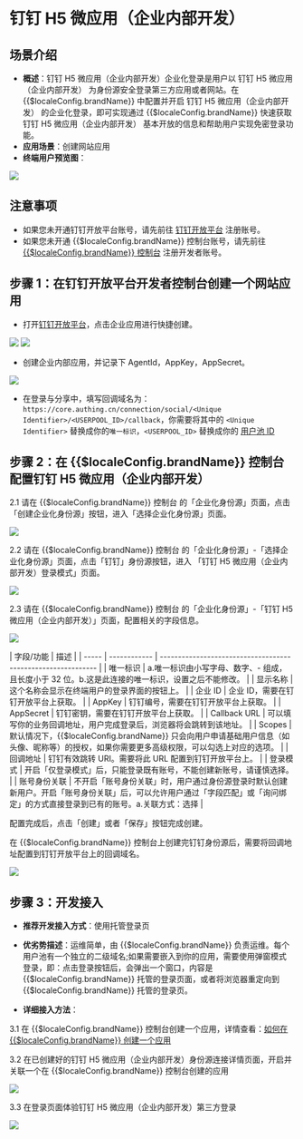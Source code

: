 # 钉钉 H5 微应用（企业内部开发）

<LastUpdated/>

## 场景介绍

- **概述**：钉钉 H5 微应用（企业内部开发）企业化登录是用户以 钉钉 H5 微应用（企业内部开发） 为身份源安全登录第三方应用或者网站。在 {{$localeConfig.brandName}} 中配置并开启 钉钉 H5 微应用（企业内部开发） 的企业化登录，即可实现通过 {{$localeConfig.brandName}} 快速获取 钉钉 H5 微应用（企业内部开发） 基本开放的信息和帮助用户实现免密登录功能。
- **应用场景**：创建网站应用
- **终端用户预览图**：

<img src="./images/dingtalk_1.png" >


## 注意事项

- 如果您未开通钉钉开放平台账号，请先前往 [钉钉开放平台](https://open-dev.dingtalk.com/#/) 注册账号。
- 如果您未开通 {{$localeConfig.brandName}} 控制台账号，请先前往 [{{$localeConfig.brandName}} 控制台](https://authing.cn/) 注册开发者账号。

## 步骤 1：在钉钉开放平台开发者控制台创建一个网站应用

- 打开[钉钉开放平台](https://open-dev.dingtalk.com/#/)，点击企业应用进行快捷创建。

<img src="./images/dingtalk_2.png" >
<img src="./images/dingtalk_3.png" >

- 创建企业内部应用，并记录下 AgentId，AppKey，AppSecret。

<img src="./images/dingtalk_4.png" >

- 在登录与分享中，填写回调域名为：`https://core.authing.cn/connection/social/<Unique Identifier>/<USERPOOL_ID>/callback`，你需要将其中的 `<Unique Identifier>` 替换成你的`唯一标识`，`<USERPOOL_ID>` 替换成你的 [用户池 ID](/guides/faqs/get-userpool-id-and-secret.md)


## 步骤 2：在 {{$localeConfig.brandName}} 控制台配置钉钉 H5 微应用（企业内部开发）

2.1 请在 {{$localeConfig.brandName}}  控制台 的「企业化身份源」页面，点击「创建企业化身份源」按钮，进入「选择企业化身份源」页面。

<img src="./images/dingtalk_5.png" >

2.2 请在  {{$localeConfig.brandName}}  控制台 的「企业化身份源」-「选择企业化身份源」页面，点击「钉钉」身份源按钮，进入 「钉钉 H5 微应用（企业内部开发）登录模式」页面。

<img src="./images/dingtalk_6.png" >

2.3 请在  {{$localeConfig.brandName}}  控制台 的「企业化身份源」-「钉钉 H5 微应用（企业内部开发）」页面，配置相关的字段信息。

<img src="./images/dingtalk_7.png" >

| 字段/功能    | 描述                                                         |
| ----- | ------------ | ------------------------------------------------------------ |
| 唯一标识     | a.唯一标识由小写字母、数字、- 组成，且长度小于 32 位。b.这是此连接的唯一标识，设置之后不能修改。 |
| 显示名称     | 这个名称会显示在终端用户的登录界面的按钮上。                 |
| 企业 ID     | 企业 ID，需要在钉钉开放平台上获取。                  |
| AppKey     | 钉钉编号，需要在钉钉开放平台上获取。                  |
| AppSecret    |  钉钉密钥，需要在钉钉开放平台上获取。                   |
| Callback URL     | 可以填写你的业务回调地址，用户完成登录后，浏览器将会跳转到该地址。 |
| Scopes     | 默认情况下，{{$localeConfig.brandName}} 只会向用户申请基础用户信息（如头像、昵称等）的授权，如果你需要更多高级权限，可以勾选上对应的选项。 |
| 回调地址     |  钉钉有效跳转 URI。需要将此 URL 配置到钉钉开放平台上。 |
| 登录模式     | 开启「仅登录模式」后，只能登录既有账号，不能创建新账号，请谨慎选择。 |
| 账号身份关联 | 不开启「账号身份关联」时，用户通过身份源登录时默认创建新用户。开启「账号身份关联」后，可以允许用户通过「字段匹配」或「询问绑定」的方式直接登录到已有的账号。a.关联方式：选择 |

配置完成后，点击「创建」或者「保存」按钮完成创建。

在 {{$localeConfig.brandName}} 控制台上创建完钉钉身份源后，需要将回调地址配置到钉钉开放平台上的回调域名。

<img src="./images/dingtalk_8.png" >

## 步骤 3：开发接入

- **推荐开发接入方式**：使用托管登录页

- **优劣势描述**：运维简单，由 {{$localeConfig.brandName}} 负责运维。每个用户池有一个独立的二级域名;如果需要嵌入到你的应用，需要使用弹窗模式登录，即：点击登录按钮后，会弹出一个窗口，内容是 {{$localeConfig.brandName}} 托管的登录页面，或者将浏览器重定向到 {{$localeConfig.brandName}} 托管的登录页。

- **详细接入方法**：

3.1 在 {{$localeConfig.brandName}} 控制台创建一个应用，详情查看：[如何在 {{$localeConfig.brandName}} 创建一个应用](https://docs.authing.cn/v2/guides/app/create-app.html)

3.2 在已创建好的钉钉 H5 微应用（企业内部开发）身份源连接详情页面，开启并关联一个在 {{$localeConfig.brandName}} 控制台创建的应用

<img src="./images/dingtalk_9.png" >

3.3 在登录页面体验钉钉 H5 微应用（企业内部开发）第三方登录

<img src="./images/dingtalk_10.png" >
